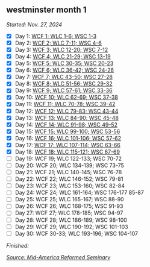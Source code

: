 ## westminster month 1

*Started: Nov. 27, 2024*

- [x] Day 1: [WCF 1; WLC 1-6; WSC 1-3](https://blog.swang.cloud/2024/11/27/a-petrus-thanksgiving/)
- [x] Day 2: [WCF 2; WLC 7-11; WSC 4-6](https://blog.swang.cloud/2024/11/28/thankful-for-God/)
- [x] Day 3: [WCF 3; WLC 12-20; WSC 7-12](https://blog.swang.cloud/2024/11/29/bonhoeffer/)
- [x] Day 4: [WCF 4; WLC 21-29; WSC 13-19](https://blog.swang.cloud/2024/11/30/chill-day/)
- [x] Day 5: [WCF 5; WLC 30-35; WSC 20-23](https://blog.swang.cloud/2024/12/01/diligent-private-prayer/)
- [x] Day 6: [WCF 6; WLC 36-42; WSC 24-26](https://blog.swang.cloud/2024/12/02/improving-my-swim-game/)
- [x] Day 7: [WCF 7; WLC 43-50; WSC 27-28](https://blog.swang.cloud/2024/12/03/calvinism-debunked/)
- [x] Day 8: [WCF 8; WLC 51-56; WSC 29-32](https://blog.swang.cloud/2024/12/04/prayer/)
- [x] Day 9: [WCF 9; WLC 57-61; WSC 33-36](https://blog.swang.cloud/2024/12/05/early-bird/)
- [x] Day 10: [WCF 10; WLC 62-69; WSC 37-38](https://blog.swang.cloud/2024/12/06/men-of-prayer/)
- [x] Day 11: [WCF 11; WLC 70-78; WSC 39-42](https://blog.swang.cloud/2024/12/07/sleep-is-important/)
- [x] Day 12: [WCF 12; WLC 79-83; WSC 43-44](https://blog.swang.cloud/2024/12/08/dressrosa/)
- [x] Day 13: [WCF 13; WLC 84-90; WSC 45-48](https://blog.swang.cloud/2024/12/09/garmin-swim-2/)
- [x] Day 14: [WCF 14; WLC 91-98; WSC 49-52](https://blog.swang.cloud/2024/12/10/devo-struggles/)
- [x] Day 15: [WCF 15; WLC 99-100; WSC 53-56](https://blog.swang.cloud/2024/12/11/start-with-thanksgiving/)
- [x] Day 16: [WCF 16; WLC 101-106; WSC 57-62](https://blog.swang.cloud/2024/12/12/pray-much/)
- [x] Day 17: [WCF 17; WLC 107-114; WSC 63-66](https://blog.swang.cloud/2024/12/13/prayer-and-bowling/)
- [x] Day 18: [WCF 18; WLC 115-121; WSC 67-69](https://blog.swang.cloud/2024/12/14/a-petrus-christmas/)
- [ ] Day 19: WCF 19; WLC 122-133; WSC 70-72
- [ ] Day 20: WCF 20; WLC 134-139; WSC 73-75
- [ ] Day 21: WCF 21; WLC 140-145; WSC 76-78
- [ ] Day 22: WCF 22; WLC 146-152; WSC 79-81
- [ ] Day 23: WCF 23; WLC 153-160; WSC 82-84
- [ ] Day 24: WCF 24; WLC 161-164; WSC 176-177 85-87
- [ ] Day 25: WCF 25; WLC 165-167; WSC 88-90
- [ ] Day 26: WCF 26; WLC 168-175; WSC 91-93
- [ ] Day 27: WCF 27; WLC 178-185; WSC 94-97
- [ ] Day 28: WCF 28; WLC 186-189; WSC 98-100
- [ ] Day 29: WCF 29; WLC 190-192; WSC 101-103
- [ ] Day 30: WCF 30-33; WLC 193-196; WSC 104-107

*Finished:*

[*Source: Mid-America Reformed Seminary*](https://s3.us-west-1.amazonaws.com/blog.swang.cloud/reformed-standards-monthly.pdf)